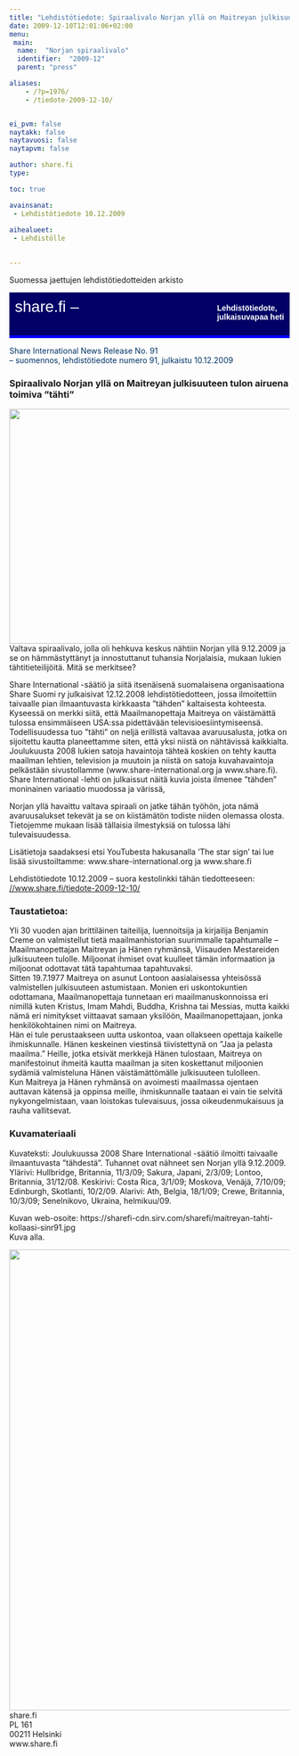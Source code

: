 ```yaml
---
title: "Lehdistötiedote: Spiraalivalo Norjan yllä on Maitreyan julkisuuteen tulon airuena toimiva ”tähti”"
date: 2009-12-10T12:01:06+02:00
menu:
 main:
  name:  "Norjan spiraalivalo"
  identifier:  "2009-12"
  parent: "press"

aliases:
    - /?p=1976/
    - /tiedote-2009-12-10/


ei_pvm: false
naytakk: false
naytavuosi: false
naytapvm: false

author: share.fi
type: 

toc: true

avainsanat:
 - Lehdistötiedote 10.12.2009
 
aihealueet:
 - Lehdistölle
 

---
```



<p class="alustus">Suomessa jaettujen lehdistötiedotteiden arkisto</p>
<div style="padding: 10px 10px 35px 10px; background-color: #000066; color: #ffffff; font-family: Trebuchet MS,Verdana,Helvetica,sans-serif; row-height: 46px; font-size: 28px;">share.fi &#8211; <span style="float: right; padding: 10px 0px 0px 0px; font-family: Verdana,Geneva,Arial,Helvetica,sans-serif; row-height: 18px; font-size: 14px;"><strong>Lehdistötiedote,<br />
julkaisuvapaa heti</strong></span></div>
<div style="padding: 0px 0px 5px 0px; background-color: #0000ff; color: #ffffff; row-height: 0px; font-size: 0px;">&#8212;</div>
<p><span style="color: #003366;">Share International News Release No. 91<br />
&#8211; suomennos, lehdistötiedote numero 91,  julkaistu 10.12.2009</span></p>
<h3>Spiraalivalo Norjan yllä on Maitreyan julkisuuteen tulon airuena toimiva &#8221;tähti&#8221;</h3>
<p><img src="https://sharefi-cdn.sirv.com/sharefi/norjan-spiraali.webp" width="634" height="421" alt="" />
<br />Valtava spiraalivalo, jolla oli hehkuva keskus nähtiin Norjan yllä 9.12.2009 ja se on hämmästyttänyt ja innostuttanut tuhansia Norjalaisia, mukaan lukien tähtitieteilijöitä. Mitä se merkitsee?</p>
<p>Share International -säätiö ja siitä itsenäisenä suomalaisena organisaationa Share Suomi ry julkaisivat 12.12.2008 lehdistötiedotteen, jossa ilmoitettiin taivaalle pian ilmaantuvasta kirkkaasta &#8221;tähden&#8221; kaltaisesta kohteesta. Kyseessä on merkki siitä, että Maailmanopettaja Maitreya on väistämättä tulossa ensimmäiseen USA:ssa pidettävään televisioesiintymiseensä.<br />
Todellisuudessa tuo &#8221;tähti&#8221; on neljä erillistä valtavaa avaruusalusta, jotka on sijoitettu kautta planeettamme siten, että yksi niistä on nähtävissä kaikkialta. Joulukuusta 2008 lukien satoja havaintoja tähteä koskien on tehty kautta maailman lehtien, television ja muutoin ja niistä on satoja kuvahavaintoja pelkästään sivustollamme (www.share-international.org ja www.share.fi). Share International -lehti on julkaissut näitä kuvia joista ilmenee &#8221;tähden&#8221; moninainen variaatio muodossa ja värissä,</p>
<p>Norjan yllä havaittu valtava spiraali on jatke tähän työhön, jota nämä avaruusalukset tekevät ja se on kiistämätön todiste niiden olemassa olosta. Tietojemme mukaan lisää tällaisia ilmestyksiä on tulossa lähi tulevaisuudessa.</p>
<p>Lisätietoja saadaksesi etsi YouTubesta hakusanalla &#8217;The star sign&#8217; tai lue lisää sivustoiltamme: www.share-international.org ja www.share.fi</p>
<p>Lehdistötiedote 10.12.2009 – suora kestolinkki tähän tiedotteeseen: <a title="Spiraalivalo Norjassa on Maitreyan 'tähti'" href="/tiedote-2009-12-10/" target="_blank">//www.share.fi/tiedote-2009-12-10/</a></p>

<h3>Taustatietoa:</h3>
<p>Yli 30 vuoden ajan brittiläinen taiteilija, luennoitsija ja kirjailija Benjamin Creme on valmistellut tietä maailmanhistorian suurimmalle tapahtumalle &#8211; Maailmanopettajan Maitreyan ja Hänen ryhmänsä, Viisauden Mestareiden julkisuuteen tulolle. Miljoonat ihmiset ovat kuulleet tämän informaation ja miljoonat odottavat tätä tapahtumaa tapahtuvaksi.<br />
Sitten 19.7.1977 Maitreya on asunut Lontoon aasialaisessa yhteisössä valmistellen julkisuuteen astumistaan. Monien eri uskontokuntien odottamana, Maailmanopettaja tunnetaan eri maailmanuskonnoissa eri nimillä kuten Kristus, Imam Mahdi, Buddha, Krishna tai Messias, mutta kaikki nämä eri nimitykset viittaavat samaan yksilöön, Maailmanopettajaan, jonka henkilökohtainen nimi on Maitreya.<br />
Hän ei tule perustaakseen uutta uskontoa, vaan ollakseen opettaja kaikelle ihmiskunnalle. Hänen keskeinen viestinsä tiivistettynä on &#8221;Jaa ja pelasta maailma.&#8221; Heille, jotka etsivät merkkejä Hänen tulostaan, Maitreya on manifestoinut ihmeitä kautta maailman ja siten koskettanut miljoonien sydämiä valmisteluna Hänen väistämättömälle julkisuuteen tulolleen.<br />
Kun Maitreya ja Hänen ryhmänsä on avoimesti maailmassa ojentaen auttavan kätensä ja oppinsa meille, ihmiskunnalle taataan ei vain tie selvitä nykyongelmistaan, vaan loistokas tulevaisuus, jossa oikeudenmukaisuus ja rauha vallitsevat.</p>
<h3>Kuvamateriaali</h3>
<p>Kuvateksti: Joulukuussa 2008 Share International -säätiö ilmoitti taivaalle ilmaantuvasta &#8221;tähdestä&#8221;. Tuhannet ovat nähneet sen Norjan yllä 9.12.2009. Ylärivi: Hullbridge, Britannia, 11/3/09; Sakura, Japani, 2/3/09; Lontoo, Britannia, 31/12/08. Keskirivi: Costa Rica, 3/1/09; Moskova, Venäjä, 7/10/09; Edinburgh, Skotlanti, 10/2/09. Alarivi: Ath, Belgia, 18/1/09; Crewe, Britannia, 10/3/09; Senelnikovo, Ukraina, helmikuu/09.</p>
<p>Kuvan web-osoite: https://sharefi-cdn.sirv.com/sharefi/maitreyan-tahti-kollaasi-sinr91.jpg<br />
Kuva alla.</p>
<p><img src="https://sharefi-cdn.sirv.com/sharefi/maitreyan-tahti-kollaasi-sinr91.jpg" width="827" height="827" alt="" /><br />
<span style="">share.fi</span><br />
PL 161<br />
00211 Helsinki<br />
www.share.fi</p>
</div>